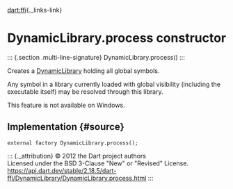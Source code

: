 [dart:ffi](../../dart-ffi/dart-ffi-library){._links-link}

DynamicLibrary.process constructor
==================================

::: {.section .multi-line-signature}
DynamicLibrary.process()
:::

Creates a [DynamicLibrary](../dynamiclibrary-class) holding all global
symbols.

Any symbol in a library currently loaded with global visibility
(including the executable itself) may be resolved through this library.

This feature is not available on Windows.

Implementation {#source}
--------------

``` {.language-dart data-language="dart"}
external factory DynamicLibrary.process();
```

::: {._attribution}
© 2012 the Dart project authors\
Licensed under the BSD 3-Clause \"New\" or \"Revised\" License.\
<https://api.dart.dev/stable/2.18.5/dart-ffi/DynamicLibrary/DynamicLibrary.process.html>
:::
